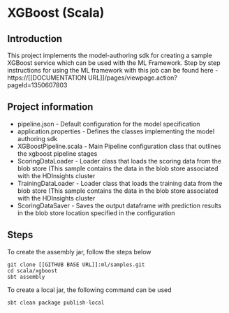 # XGBoost  (Scala)

## Introduction
This project implements the model-authoring sdk for creating a sample XGBoost service which can be used with the ML Framework. Step by step instructions for using the ML framework with this job can be found here - https://[[DOCUMENTATION URL]]/pages/viewpage.action?pageId=1350607803

## Project information
- pipeline.json - Default configuration for the model specification
- application.properties - Defines the classes implementing the model authoring sdk
- XGBoostPipeline.scala - Main Pipeline configuration class that outlines the xgboost pipeline stages
- ScoringDataLoader - Loader class that loads the scoring data from the blob store (This sample contains the data in the blob store associated with the HDInsights cluster
- TrainingDataLoader - Loader class that loads the training data from the blob store (This sample contains the data in the blob store associated with the HDInsights cluster
- ScoringDataSaver - Saves the output dataframe with prediction results in the blob store location specified in the configuration

## Steps
To create the assembly jar, follow the steps below
```
git clone [[GITHUB BASE URL]]:ml/samples.git
cd scala/xgboost
sbt assembly
```
To create a local jar, the following command can be used
```
sbt clean package publish-local
```